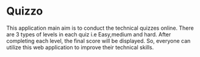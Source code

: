 # Quizzo
This application main aim is to conduct the technical quizzes online.
There are 3 types of levels in each quiz i.e Easy,medium and hard.
After completing each level, the final score will be displayed.
So, everyone can utilize this web application to improve their technical skills.
